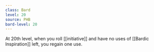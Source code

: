 ```yaml
---
class: Bard
level: 20
source: PHB
bard-level: 20
---
```


At 20th level, when you roll [[initiative]] and have no uses of [[Bardic Inspiration]] left, you regain one use.
